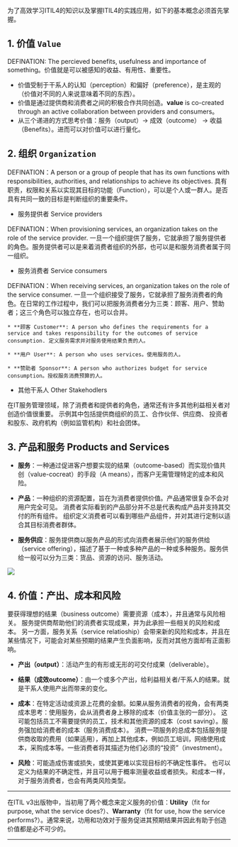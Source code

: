 为了高效学习ITIL4的知识以及掌握ITIL4的实践应用，如下的基本概念必须首先掌握。

## 1. 价值 `Value`

DEFINATION: The percieved benefits, usefulness and importance of something。价值就是可以被感知的收益、有用性、重要性。

* 价值受制于干系人的认知（perception）和偏好（preference），是主观的（价值对不同的人来说意味着不同的东西）。
* 价值是通过提供商和消费者之间的积极合作共同创造。**value** is co-created through an active collaboration between providers and consumers。
* 从三个递进的方式思考价值：服务（output）-> 成效（outcome） -> 收益（Benefits）。进而可以对价值可以进行量化。


## 2. 组织 `Organization`

DEFINATION：A person or a group of people that has its own functions with responsibilities, authorities, and relationships to achieve its objectives. 具有职责，权限和关系以实现其目标的功能（Function），可以是个人或一群人。是否具有共同一致的目标是判断组织的重要条件。

* 服务提供者 Service providers

DEFINATION：When provisioning services, an organization takes on the role of the service provider. 一旦一个组织提供了服务，它就承担了服务提供者的角色。服务提供者可以是来着消费者组织的外部，也可以是和服务消费者属于同一组织。

* 服务消费者 Service consumers

DEFINATION：When receiving services, an organization takes on the role of the service consumer. 一旦一个组织接受了服务，它就承担了服务消费者的角色。在日常的工作过程中，我们可以把服务消费者分为三类：顾客、用户、赞助者；这三个角色可以独立存在，也可以合并。
  
    * **顾客 Customer**: A person who defines the requirements for a service and takes responsibility for the outcomes of service consumption. 定义服务需求并对服务使用结果负责的人。
  
    * **用户 User**: A person who uses services。使用服务的人。
  
    * **赞助者 Sponsor**: A person who authorizes budget for service consumption。授权服务消费预算的人。
  
* 其他干系人 Other Stakehodlers

在IT服务管理领域，除了消费者和提供者的角色，通常还有许多其他利益相关者对创造价值很重要。 示例其中包括提供商组织的员工、合作伙伴、供应商、
投资者和股东、政府机构（例如监管机构）和社会团体。


## 3. 产品和服务 Products and Services

* **服务**：一种通过促进客户想要实现的结果（outcome-based）而实现价值共创（value-cocreat）的手段（A means），而客户无需管理特定的成本和风险。

* **产品**：一种组织的资源配置，旨在为消费者提供价值。产品通常很复杂不会对用户完全可见。 消费者实际看到的产品部分并不总是代表构成产品并支持其交付的所有组件。 组织定义消费者可以看到哪些产品组件，并对其进行定制以适合其目标消费者群体。

* **服务供应**：服务提供商以服务产品的形式向消费者展示他们的服务供给（service offering），描述了基于一种或多种产品的一种或多种服务。服务供给一般可以分为三类：货品、资源的访问、服务活动。

![](https://github.com/jiangxianlou/ITIL4/blob/master/Flash%20Card%20for%20ITIL4/Service%20offering.jpg?raw=ture)


## 4. 价值：产出、成本和风险

要获得理想的结果（business outcome）需要资源（成本），并且通常与风险相关。 服务提供商帮助他们的消费者实现成果，并为此承担一些相关的风险和成本。 另一方面，服务关系（service relatioship）会带来新的风险和成本，并且在某些情况下，可能会对某些预期的结果产生负面影响，反而对其他方面却有正面影响。

* **产出（output）**：活动产生的有形或无形的可交付成果（deliverable）。

* **结果（成效outcome）**：由一个或多个产出，给利益相关者/干系人的结果。就是干系人使用产出而带来的变化。

* **成本**：在特定活动或资源上花费的金额。如果从服务消费者的视角，会有两类成本思考：使用服务，会从消费者身上移除的成本（价值主张的一部分）。 这可能包括员工不需要提供的员工，技术和其他资源的成本（cost saving）。服务强加给消费者的成本（服务消费成本）。 消费一项服务的总成本包括服务提供商收取的费用（如果适用），再加上其他成本，例如员工培训，网络使用成本，采购成本等。一些消费者将其描述为他们必须的“投资”（investment）。

* **风险**：可能造成伤害或损失，或使其更难以实现目标的不确定性事件。 也可以定义为结果的不确定性，并且可以用于概率测量收益或者损失。和成本一样，对于服务消费者，也会有两类风险类型。

---

在ITIL v3出版物中，当初用了两个概念来定义服务的价值：**Utility**（fit for purpose, what the service does?）、**Warranty**（fit for use, how the service performs?）。通常来说，功用和功效对于服务促进其预期结果并因此有助于创造价值都是必不可少的。

---
